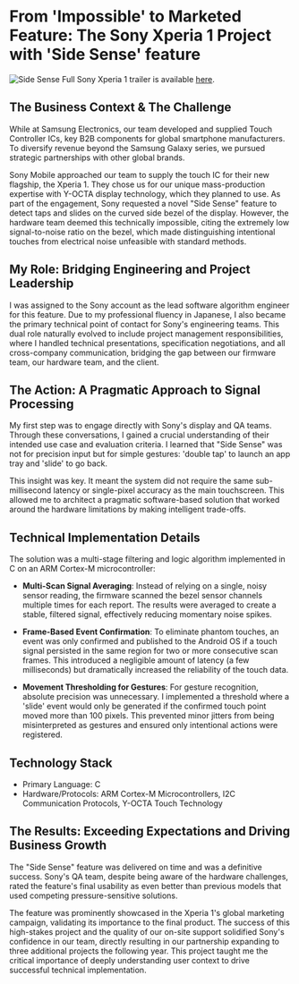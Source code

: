 # From 'Impossible' to Marketed Feature: The Sony Xperia 1 Project with 'Side Sense' feature

![Side Sense](https://github.com/user-attachments/assets/0c13e4fe-8529-4251-8c23-1c3c3899140b)
Full Sony Xperia 1 trailer is available [here](https://www.youtube.com/watch?v=50CQxuVaQQI).

## The Business Context & The Challenge
While at Samsung Electronics, our team developed and supplied Touch Controller ICs, key B2B components for global smartphone manufacturers. To diversify revenue beyond the Samsung Galaxy series, we pursued strategic partnerships with other global brands.

Sony Mobile approached our team to supply the touch IC for their new flagship, the Xperia 1. They chose us for our unique mass-production expertise with Y-OCTA display technology, which they planned to use. As part of the engagement, Sony requested a novel "Side Sense" feature to detect taps and slides on the curved side bezel of the display. However, the hardware team deemed this technically impossible, citing the extremely low signal-to-noise ratio on the bezel, which made distinguishing intentional touches from electrical noise unfeasible with standard methods.

## My Role: Bridging Engineering and Project Leadership
I was assigned to the Sony account as the lead software algorithm engineer for this feature. Due to my professional fluency in Japanese, I also became the primary technical point of contact for Sony's engineering teams. This dual role naturally evolved to include project management responsibilities, where I handled technical presentations, specification negotiations, and all cross-company communication, bridging the gap between our firmware team, our hardware team, and the client.

## The Action: A Pragmatic Approach to Signal Processing
My first step was to engage directly with Sony's display and QA teams. Through these conversations, I gained a crucial understanding of their intended use case and evaluation criteria. I learned that "Side Sense" was not for precision input but for simple gestures: 'double tap' to launch an app tray and 'slide' to go back.

This insight was key. It meant the system did not require the same sub-millisecond latency or single-pixel accuracy as the main touchscreen. This allowed me to architect a pragmatic software-based solution that worked around the hardware limitations by making intelligent trade-offs.

## Technical Implementation Details
The solution was a multi-stage filtering and logic algorithm implemented in C on an ARM Cortex-M microcontroller:

* __Multi-Scan Signal Averaging__: Instead of relying on a single, noisy sensor reading, the firmware scanned the bezel sensor channels multiple times for each report. The results were averaged to create a stable, filtered signal, effectively reducing momentary noise spikes.

* __Frame-Based Event Confirmation__: To eliminate phantom touches, an event was only confirmed and published to the Android OS if a touch signal persisted in the same region for two or more consecutive scan frames. This introduced a negligible amount of latency (a few milliseconds) but dramatically increased the reliability of the touch data.

* __Movement Thresholding for Gestures__: For gesture recognition, absolute precision was unnecessary. I implemented a threshold where a 'slide' event would only be generated if the confirmed touch point moved more than 100 pixels. This prevented minor jitters from being misinterpreted as gestures and ensured only intentional actions were registered.

## Technology Stack
* Primary Language: C
* Hardware/Protocols: ARM Cortex-M Microcontrollers, I2C Communication Protocols, Y-OCTA Touch Technology

## The Results: Exceeding Expectations and Driving Business Growth
The "Side Sense" feature was delivered on time and was a definitive success. Sony's QA team, despite being aware of the hardware challenges, rated the feature's final usability as even better than previous models that used competing pressure-sensitive solutions.

The feature was prominently showcased in the Xperia 1's global marketing campaign, validating its importance to the final product. The success of this high-stakes project and the quality of our on-site support solidified Sony's confidence in our team, directly resulting in our partnership expanding to three additional projects the following year. This project taught me the critical importance of deeply understanding user context to drive successful technical implementation.

